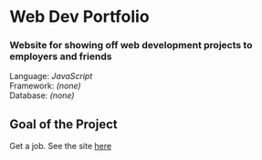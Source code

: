 # Web Dev Portfolio
### Website for showing off web development projects to employers and friends
Language: *JavaScript*<br />
Framework: *(none)*<br />
Database: *(none)*<br />

## Goal of the Project
Get a job. See the site [here](https://brentbachelder.com/)
